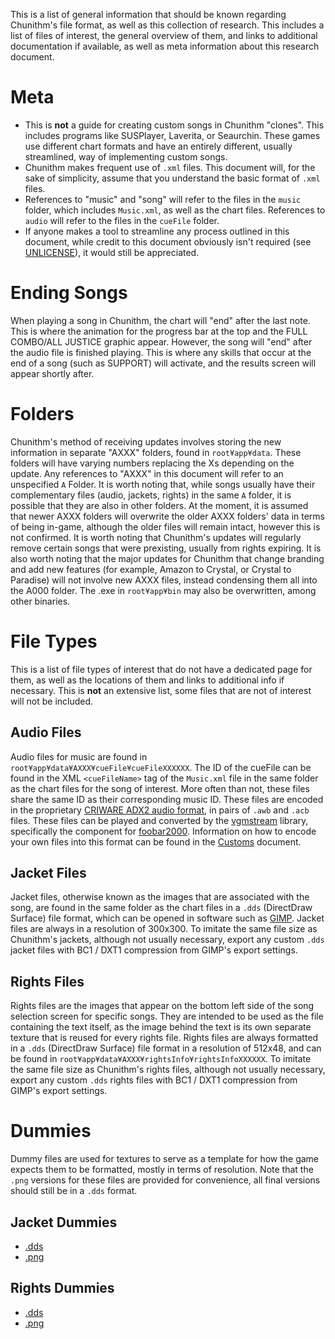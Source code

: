 This is a list of general information that should be known regarding Chunithm's file format, as well as this collection of research. This includes a list of files of interest, the general overview of them, and links to additional documentation if available, as well as meta information about this research document.

# Meta

* This is **not** a guide for creating custom songs in Chunithm "clones". This includes programs like SUSPlayer, Laverita, or Seaurchin. These games use different chart formats and have an entirely different, usually streamlined, way of implementing custom songs.
* Chunithm makes frequent use of ``.xml`` files. This document will, for the sake of simplicity, assume that you understand the basic format of ``.xml`` files.
* References to "music" and "song" will refer to the files in the ``music`` folder, which includes ``Music.xml``, as well as the chart files. References to ``audio`` will refer to the files in the ``cueFile`` folder.
* If anyone makes a tool to streamline any process outlined in this document, while credit to this document obviously isn't required (see [UNLICENSE](https://github.com/Suprnova123/Chunithm-Research/blob/main/UNLICENSE)), it would still be appreciated.

# Ending Songs

When playing a song in Chunithm, the chart will "end" after the last note. This is where the animation for the progress bar at the top and the FULL COMBO/ALL JUSTICE graphic appear. However, the song will "end" after the audio file is finished playing. This is where any skills that occur at the end of a song (such as SUPPORT) will activate, and the results screen will appear shortly after.

# Folders

Chunithm's method of receiving updates involves storing the new information in separate "AXXX" folders, found in ``root¥app¥data``. These folders will have varying numbers replacing the Xs depending on the update. Any references to "AXXX" in this document will refer to an unspecified ``A`` Folder. It is worth noting that, while songs usually have their complementary files (audio, jackets, rights) in the same ``A`` folder, it is possible that they are also in other folders. At the moment, it is assumed that newer AXXX folders will overwrite the older AXXX folders' data in terms of being in-game, although the older files will remain intact, however this is not confirmed. It is worth noting that Chunithm's updates will regularly remove certain songs that were prexisting, usually from rights expiring. It is also worth noting that the major updates for Chunithm that change branding and add new features (for example, Amazon to Crystal, or Crystal to Paradise) will not involve new AXXX files, instead condensing them all into the A000 folder. The .exe in ``root¥app¥bin`` may also be overwritten, among other binaries.

# File Types

This is a list of file types of interest that do not have a dedicated page for them, as well as the locations of them and links to additional info if necessary. This is **not** an extensive list, some files that are not of interest will not be included.

## Audio Files

Audio files for music are found in ``root¥app¥data¥AXXX¥cueFile¥cueFileXXXXXX``. The ID of the cueFile can be found in the XML ``<cueFileName>`` tag of the ``Music.xml`` file in the same folder as the chart files for the song of interest. More often than not, these files share the same ID as their corresponding music ID. These files are encoded in the proprietary [CRIWARE ADX2 audio format](https://en.wikipedia.org/wiki/ADX_(file_format)), in pairs of ``.awb`` and ``.acb`` files. These files can be played and converted by the [vgmstream](https://vgmstream.org/) library, specifically the component for [foobar2000](https://www.foobar2000.org/). Information on how to encode your own files into this format can be found in the [Customs](https://github.com/Suprnova123/Chunithm-Research/blob/main/Customs.md) document.

## Jacket Files

Jacket files, otherwise known as the images that are associated with the song, are found in the same folder as the chart files in a ``.dds`` (DirectDraw Surface) file format, which can be opened in software such as [GIMP](https://www.gimp.org/). Jacket files are always in a resolution of 300x300. To imitate the same file size as Chunithm's jackets, although not usually necessary, export any custom ``.dds`` jacket files with BC1 / DXT1 compression from GIMP's export settings.

## Rights Files

Rights files are the images that appear on the bottom left side of the song selection screen for specific songs. They are intended to be used as the file containing the text itself, as the image behind the text is its own separate texture that is reused for every rights file. Rights files are always formatted in a ``.dds`` (DirectDraw Surface) file format in a resolution of 512x48, and can be found in ``root¥app¥data¥AXXX¥rightsInfo¥rightsInfoXXXXXX``. To imitate the same file size as Chunithm's rights files, although not usually necessary, export any custom ``.dds`` rights files with BC1 / DXT1 compression from GIMP's export settings.

# Dummies

Dummy files are used for textures to serve as a template for how the game expects them to be formatted, mostly in terms of resolution. Note that the ``.png`` versions for these files are provided for convenience, all final versions should still be in a ``.dds`` format.

## Jacket Dummies

* [.dds](https://github.com/Suprnova123/Chunithm-Research/blob/main/_assets/jacket_dummy.dds)
* [.png](https://github.com/Suprnova123/Chunithm-Research/blob/main/_assets/jacket_dummy.png)

## Rights Dummies

* [.dds](https://github.com/Suprnova123/Chunithm-Research/blob/main/_assets/rights_dummy.dds)
* [.png](https://github.com/Suprnova123/Chunithm-Research/blob/main/_assets/rights_dummy.png)